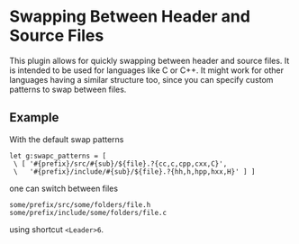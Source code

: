 # Swapping Between Header and Source Files

This plugin allows for quickly swapping between header and source files.  It
is intended to be used for languages like C or C++. It might work for other
languages having a similar structure too, since you can specify custom
patterns to swap between files.

## Example

With the default swap patterns

```
let g:swapc_patterns = [
 \ [ '#{prefix}/src/#{sub}/${file}.?{cc,c,cpp,cxx,C}', 
 \   '#{prefix}/include/#{sub}/${file}.?{hh,h,hpp,hxx,H}' ] ]
```

one can switch between files

```
some/prefix/src/some/folders/file.h
some/prefix/include/some/folders/file.c
```

using shortcut `<Leader>6`.
